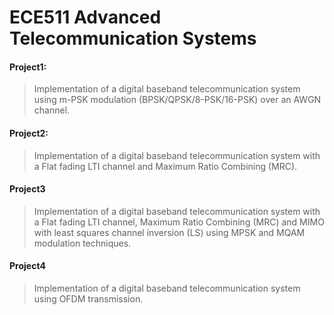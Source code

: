 # ECE511 Advanced Telecommunication Systems 

#### Project1:
>  Implementation of a digital baseband telecommunication system using m-PSK modulation (BPSK/QPSK/8-PSK/16-PSK) over an AWGN channel.

#### Project2:
>  Implementation of a digital baseband telecommunication system with a Flat fading LTI channel and Maximum Ratio Combining (MRC). 

#### Project3
>  Implementation of a digital baseband telecommunication system with a Flat fading LTI channel, Maximum Ratio Combining (MRC) and MIMO with least squares channel inversion (LS) using MPSK and MQAM modulation techniques. 

#### Project4
>  Implementation of a digital baseband telecommunication system using OFDM transmission.

